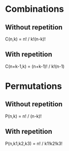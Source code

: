 # Combinations

## Without repetition

C(n,k) = n! / k!(n-k)!

## With repetition

C(n+k-1,k) = (n+k-1)! / k!(n-1)

# Permutations

## Without repetition

P(n,k) = n! / (n-k)!

## With repetition

P(n,k1,k2,k3) = n! / k1!k2!k3!
